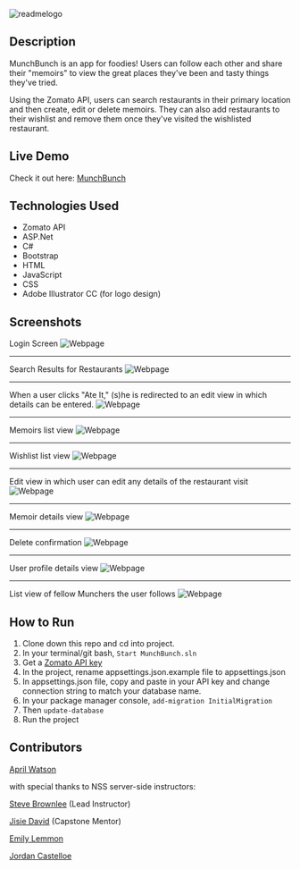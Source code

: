 ![readmelogo](https://raw.githubusercontent.com/aprilrochelle/munchBunch/master/MunchBunch/wwwroot/images/MunchBunchLogo-1.png)

## Description
MunchBunch is an app for foodies! Users can follow each other and share their "memoirs" to view the great places they've been and tasty things they've tried.

Using the Zomato API, users can search restaurants in their primary location and then create, edit or delete memoirs. They can also add restaurants to their wishlist and remove them once they've visited the wishlisted restaurant.

## Live Demo
Check it out here: [MunchBunch](https://aprilrwatson.com)

## Technologies Used
- Zomato API
- ASP.Net
- C#
- Bootstrap
- HTML
- JavaScript
- CSS
- Adobe Illustrator CC (for logo design)

## Screenshots

Login Screen
![Webpage](https://raw.githubusercontent.com/aprilrochelle/munchBunch/master/MunchBunch/wwwroot/screenshots/MB1.png)

____

Search Results for Restaurants
![Webpage](https://raw.githubusercontent.com/aprilrochelle/munchBunch/master/MunchBunch/wwwroot/screenshots/MB2.png)

____

When a user clicks "Ate It," (s)he is redirected to an edit view in which details can be entered.
![Webpage](https://raw.githubusercontent.com/aprilrochelle/munchBunch/master/MunchBunch/wwwroot/screenshots/MB3.png)

____

Memoirs list view
![Webpage](https://raw.githubusercontent.com/aprilrochelle/munchBunch/master/MunchBunch/wwwroot/screenshots/MB4.png)

____

Wishlist list view
![Webpage](https://raw.githubusercontent.com/aprilrochelle/munchBunch/master/MunchBunch/wwwroot/screenshots/MB5.png)

____

Edit view in which user can edit any details of the restaurant visit
![Webpage](https://raw.githubusercontent.com/aprilrochelle/munchBunch/master/MunchBunch/wwwroot/screenshots/MB6.png)

____

Memoir details view
![Webpage](https://raw.githubusercontent.com/aprilrochelle/munchBunch/master/MunchBunch/wwwroot/screenshots/MB7.png)

____

Delete confirmation
![Webpage](https://raw.githubusercontent.com/aprilrochelle/munchBunch/master/MunchBunch/wwwroot/screenshots/MB8.png)

____

User profile details view
![Webpage](https://raw.githubusercontent.com/aprilrochelle/munchBunch/master/MunchBunch/wwwroot/screenshots/MB9.png)

____

List view of fellow Munchers the user follows
![Webpage](https://raw.githubusercontent.com/aprilrochelle/munchBunch/master/MunchBunch/wwwroot/screenshots/MB10.png)


## How to Run
1. Clone down this repo and cd into project.
2. In your terminal/git bash, ```Start MunchBunch.sln```
2. Get a [Zomato API key](https://developers.zomato.com/api)
3. In the project, rename appsettings.json.example file to appsettings.json
4. In appsettings.json file, copy and paste in your API key and change connection string to match your database name.
5. In your package manager console, ```add-migration InitialMigration```
6. Then ```update-database```
8. Run the project

## Contributors
[April Watson](https://github.com/aprilrochelle)

with special thanks to NSS server-side instructors:

[Steve Brownlee](https://github.com/SteveBrownlee) (Lead Instructor)

[Jisie David](https://github.com/jisie) (Capstone Mentor)

[Emily Lemmon](https://github.com/Rian501)

[Jordan Castelloe](https://github.com/jordan-castelloe)